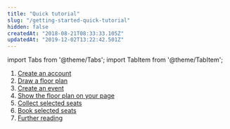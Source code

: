 ```yaml
---
title: "Quick tutorial"
slug: "/getting-started-quick-tutorial"
hidden: false
createdAt: "2018-08-21T08:33:33.105Z"
updatedAt: "2019-12-02T13:22:42.501Z"
---
```


import Tabs from '@theme/Tabs';
import TabItem from '@theme/TabItem';

1. [Create an account](/docs/tutorial/create-account) 
1. [Draw a floor plan](/docs/tutorial/draw-a-floor-plan) 
1. [Create an event](/docs/tutorial/create-an-event) 
1. [Show the floor plan on your page](/docs/tutorial/show-the-floor-plan-on-your-page) 
1. [Collect selected seats](/docs/tutorial/collect-selected-seats) 
1. [Book selected seats](/docs/tutorial/book-selected-seats)
1. [Further reading](/docs/tutorial/further-reading)

